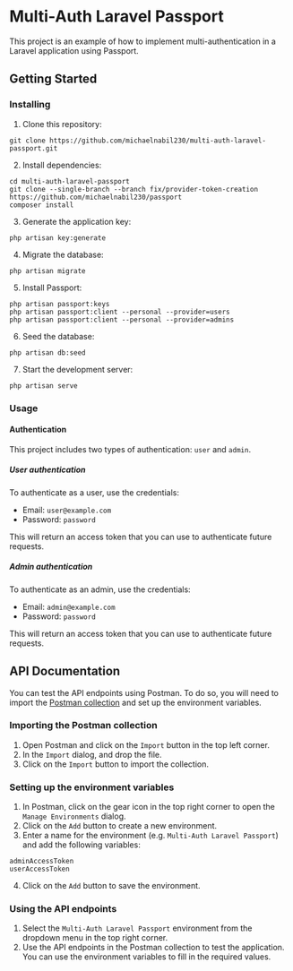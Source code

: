 # Multi-Auth Laravel Passport

This project is an example of how to implement multi-authentication in a Laravel application using Passport.

## Getting Started

### Installing

1. Clone this repository:

```
git clone https://github.com/michaelnabil230/multi-auth-laravel-passport.git
```

2. Install dependencies:

```
cd multi-auth-laravel-passport
git clone --single-branch --branch fix/provider-token-creation https://github.com/michaelnabil230/passport
composer install
```

3. Generate the application key:

```
php artisan key:generate
```

4. Migrate the database:

```
php artisan migrate
```

5. Install Passport:

```
php artisan passport:keys
php artisan passport:client --personal --provider=users
php artisan passport:client --personal --provider=admins
```

6. Seed the database:

```
php artisan db:seed
```

7. Start the development server:

```
php artisan serve
```

### Usage

#### Authentication

This project includes two types of authentication: `user` and `admin`.

##### User authentication

To authenticate as a user, use the credentials:

- Email: `user@example.com`
- Password: `password`

This will return an access token that you can use to authenticate future requests.

##### Admin authentication

To authenticate as an admin, use the credentials:

- Email: `admin@example.com`
- Password: `password`

This will return an access token that you can use to authenticate future requests.

## API Documentation

You can test the API endpoints using Postman. To do so, you will need to import the [Postman collection](./postman-collection.json) and set up the environment variables.

### Importing the Postman collection

1. Open Postman and click on the `Import` button in the top left corner.
2. In the `Import` dialog, and drop the file.
3. Click on the `Import` button to import the collection.

### Setting up the environment variables

1. In Postman, click on the gear icon in the top right corner to open the `Manage Environments` dialog.
2. Click on the `Add` button to create a new environment.
3. Enter a name for the environment (e.g. `Multi-Auth Laravel Passport`) and add the following variables:

```
adminAccessToken
userAccessToken
```

4. Click on the `Add` button to save the environment.

### Using the API endpoints

1. Select the `Multi-Auth Laravel Passport` environment from the dropdown menu in the top right corner.
2. Use the API endpoints in the Postman collection to test the application. You can use the environment variables to fill in the required values.
